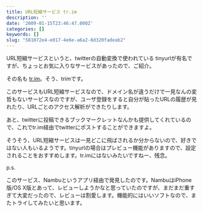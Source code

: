 ```yaml
---
title: URL短縮サービス tr.im
description: ''
date: '2009-01-15T23:46:47.000Z'
categories: []
keywords: []
slug: "581072e4-e017-4e6e-a6a2-8d320fadeab2"
---
```

URL短縮サービスというと、twitterの自動変換で使われている tinyurlが有名ですが、ちょっとお気に入りなサービスがあったので、ご紹介。

その名も [tr.im](http://tr.im/)。そう、trimです。

このサービスもURL短縮サービスなので、ドメイン名が違うだけで一見なんの変哲もないサービスなのですが、ユーザ登録をすると自分が貼ったURLの履歴が見れたり、URLごとのアクセス解析ができたりします。

あと、twitterに投稿できるブックマークレットなんかも提供してくれているので、これでtr.im経由でtwitterにポストすることができますよ。

そうそう、URL短縮サービスは一見どこに飛ばされるか分からないので、好きではない人もいるようです。tinyurlの場合はプレビュー機能がありますので、設定されることをおすすめします。tr.imにはないみたいですねー、残念。

p.s.

このサービス、Nambuというアプリ経由で発見したのです。NambuはiPhone版/OS X版とあって、レビューしようかなと思っていたのですが、まだまだ重すぎて大変だったので、レビューは割愛します。機能的にはいいソフトなので、またトライしてみたいと思います。